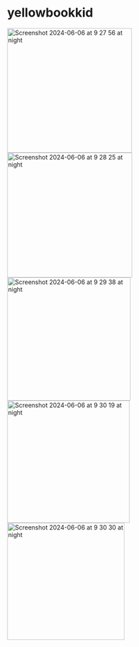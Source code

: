 # yellowbookkid
<img width="288" alt="Screenshot 2024-06-06 at 9 27 56 at night" src="https://github.com/sunmalen/yellowbookkid/assets/19518108/a3811ee1-546c-4560-8142-05971e2ee1a2">

<img width="289" alt="Screenshot 2024-06-06 at 9 28 25 at night" src="https://github.com/sunmalen/yellowbookkid/assets/19518108/7baef729-5096-4de4-bbad-967a1c90cdb6">

<img width="285" alt="Screenshot 2024-06-06 at 9 29 38 at night" src="https://github.com/sunmalen/yellowbookkid/assets/19518108/351616a1-f148-41aa-8f5a-e54d68a3ddcd">

<img width="283" alt="Screenshot 2024-06-06 at 9 30 19 at night" src="https://github.com/sunmalen/yellowbookkid/assets/19518108/8f3e9d42-9219-4879-8dba-42dcf35e486c">

<img width="271" alt="Screenshot 2024-06-06 at 9 30 30 at night" src="https://github.com/sunmalen/yellowbookkid/assets/19518108/dc075a67-2c02-4b7c-ade2-3dc67c389879">
